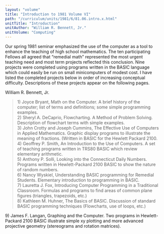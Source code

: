 ```yaml
---
layout: "volume"
title: "Introduction to 1981 Volume VI"
path: "/curriculum/units/1981/6/81.06.intro.x.html"
unitTitle: "Introduction"
unitAuthor: "William R. Bennett, Jr."
unitVolume: "Computing"
---
```

<body>
<p>
Our spring 1981 seminar emphasized the use of the computer as a tool to enhance the teaching of high school mathematics. The ten participating Fellows all agreed that “remedial math” represented the most urgent teaching need and most term projects reflected this conclusion. Nine projects were completed using programs written in the BASIC language which could easily be run on small minicomputers of modest cost. I have listed the completed projects below in order of increasing conceptual difficulty. Descriptions of these projects appear on the following pages.
</p>
<p>
William R. Bennett, Jr.
</p>
<blockquote>
<dl>
<dt>
1) Joyce Bryant, Math on the Computer. A brief history of the computer; list of terms and definitions; some simple programming examples.
<dt>
2) Sheryl A. DeCaprio, Flowcharting. A Method of Problem Solving. Description of flowchart terms with simple examples.
<dt>
3) John Crotty and Joseph Cummins, The Effective Use of Computers in Applied Mathematics. Graphic display programs to illustrate the meaning of fractions. (Written in BASIC for the Hewlett Packard 2100.
<dt>
4) Geoffrey P. Smith, An Introduction to the Use of Computers. A set of teaching programs written in TRS80 BASIC which review elementary arithmetic.
<dt>
5) Anthony P. Solli, Looking into the Connecticut Daily Numbers. Programs written in Hewlett-Packard 2100 BASIC to show the nature of random numbers.
<dt>
6) Nancy Wyskiel, Understanding BASIC programming for Remedial Students. Elementary introduction to programming in BASIC.
<dt>
7) Lauretta J. Fox, Introducing Computer Programming in a Traditional Classroom. Formulas and programs to find areas of common plane figures (triangles, trapezoids, etc.)
<dt>
8) Kathleen M. Huhner, The Basics of BASIC. Discussion of standard BASIC programming techniques (Flowcharts, use of loops, etc.)
</dt>
</dt>
</dt>
</dt>
</dt>
</dt>
</dt>
</dt>
</dl>
</blockquote>
9) James F. Langan, Graphing and the Computer. Two programs in Hewlett-Packard 2100 BASIC illustrate simple xy plotting and more advanced projective geometry (stereograms and rotation matrices).
</body>